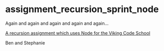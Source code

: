 # assignment_recursion_sprint_node
Again and again and again and again and again...

[A recursion assignment which uses Node for the Viking Code School](http://www.vikingcodeschool.com)

Ben and Stephanie